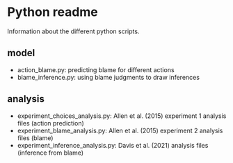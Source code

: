 # Python readme

Information about the different python scripts. 

## model

- action_blame.py: predicting blame for different actions
- blame_inference.py: using blame judgments to draw inferences


## analysis 

- experiment_choices_analysis.py: Allen et al. (2015) experiment 1 analysis files (action prediction)
- experiment_blame_analysis.py: Allen et al. (2015) experiment 2 analysis files (blame)
- experiment_inference_analysis.py: Davis et al. (2021) analysis files (inference from blame)